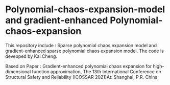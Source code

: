 # Polynomial-chaos-expansion-model and gradient-enhanced Polynomial-chaos-expansion

This repository include : Sparse polynomial chaos expansion model and gradient-enhanced sparse polynomial chaos expansion model. The code is deveoped by Kai Cheng. 

Based on Paper : Gradient-enhanced polynomial chaos expansion for high-dimensional function approximation, The 13th International Conference on Structural Safety and Reliability (ICOSSAR 2021)At: Shanghai, P.R. China
